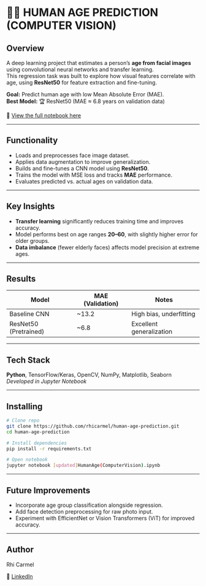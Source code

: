 # 🧑‍💻 HUMAN AGE PREDICTION (COMPUTER VISION)

## Overview
A deep learning project that estimates a person’s **age from facial images** using convolutional neural networks and transfer learning.  
This regression task was built to explore how visual features correlate with age, using **ResNet50** for feature extraction and fine-tuning.

**Goal:** Predict human age with low Mean Absolute Error (MAE).  
**Best Model:** 🏆 ResNet50 (MAE ≈ 6.8 years on validation data)

🔗 [View the full notebook here](./[updated]HumanAge(ComputerVision).ipynb)

---

## Functionality
- Loads and preprocesses face image dataset.  
- Applies data augmentation to improve generalization.  
- Builds and fine-tunes a CNN model using **ResNet50**.  
- Trains the model with MSE loss and tracks **MAE** performance.  
- Evaluates predicted vs. actual ages on validation data.

---

## Key Insights
- **Transfer learning** significantly reduces training time and improves accuracy.  
- Model performs best on age ranges **20–60**, with slightly higher error for older groups.  
- **Data imbalance** (fewer elderly faces) affects model precision at extreme ages.

---

## Results
| Model | MAE (Validation) | Notes |
|--------|------------------|-------|
| Baseline CNN | ~13.2 | High bias, underfitting |
| ResNet50 (Pretrained) | ~6.8 | Excellent generalization |

---

## Tech Stack
**Python**, TensorFlow/Keras, OpenCV, NumPy, Matplotlib, Seaborn  
*Developed in Jupyter Notebook*

---

## Installing
```bash
# Clone repo
git clone https://github.com/rhicarmel/human-age-prediction.git
cd human-age-prediction

# Install dependencies
pip install -r requirements.txt

# Open notebook
jupyter notebook [updated]HumanAge(ComputerVision).ipynb
```

---

## Future Improvements
- Incorporate age group classification alongside regression.
- Add face detection preprocessing for raw photo input.
- Experiment with EfficientNet or Vision Transformers (ViT) for improved accuracy.

---

## Author
Rhi Carmel

📎 [LinkedIn](www.linkedin.com/in/rhiannonfilli)
